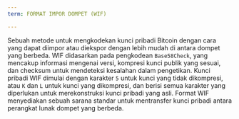 ```yaml
---
term: FORMAT IMPOR DOMPET (WIF)

---
```

Sebuah metode untuk mengkodekan kunci pribadi Bitcoin dengan cara yang dapat diimpor atau diekspor dengan lebih mudah di antara dompet yang berbeda. WIF didasarkan pada pengkodean `Base58Check`, yang mencakup informasi mengenai versi, kompresi kunci publik yang sesuai, dan checksum untuk mendeteksi kesalahan dalam pengetikan. Kunci pribadi WIF dimulai dengan karakter `5` untuk kunci yang tidak dikompresi, atau `K` dan `L` untuk kunci yang dikompresi, dan berisi semua karakter yang diperlukan untuk merekonstruksi kunci pribadi yang asli. Format WIF menyediakan sebuah sarana standar untuk mentransfer kunci pribadi antara perangkat lunak dompet yang berbeda.